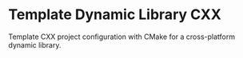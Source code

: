 # Template Dynamic Library CXX
Template CXX project configuration with CMake for a cross-platform dynamic library.